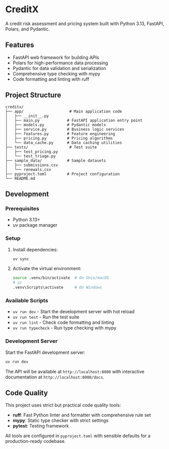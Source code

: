 # CreditX

A credit risk assessment and pricing system built with Python 3.13, FastAPI, Polars, and Pydantic.

## Features

- FastAPI web framework for building APIs
- Polars for high-performance data processing
- Pydantic for data validation and serialization
- Comprehensive type checking with mypy
- Code formatting and linting with ruff

## Project Structure

```
creditx/
├── app/                    # Main application code
│   ├── __init__.py
│   ├── main.py            # FastAPI application entry point
│   ├── models.py          # Pydantic models
│   ├── service.py         # Business logic services
│   ├── features.py        # Feature engineering
│   ├── pricing.py         # Pricing algorithms
│   └── data_cache.py      # Data caching utilities
├── tests/                  # Test suite
│   ├── test_pricing.py
│   └── test_triage.py
├── sample_data/           # Sample datasets
│   ├── submissions.csv
│   └── renewals.csv
├── pyproject.toml         # Project configuration
└── README.md
```

## Development

### Prerequisites

- Python 3.13+
- uv package manager

### Setup

1. Install dependencies:
   ```bash
   uv sync
   ```

2. Activate the virtual environment:
   ```bash
   source .venv/bin/activate  # On Unix/macOS
   # or
   .venv\Scripts\activate     # On Windows
   ```

### Available Scripts

- `uv run dev` - Start the development server with hot reload
- `uv run test` - Run the test suite
- `uv run lint` - Check code formatting and linting
- `uv run typecheck` - Run type checking with mypy

### Development Server

Start the FastAPI development server:

```bash
uv run dev
```

The API will be available at `http://localhost:8000` with interactive documentation at `http://localhost:8000/docs`.

## Code Quality

This project uses strict but practical code quality tools:

- **ruff**: Fast Python linter and formatter with comprehensive rule set
- **mypy**: Static type checker with strict settings
- **pytest**: Testing framework

All tools are configured in `pyproject.toml` with sensible defaults for a production-ready codebase.
